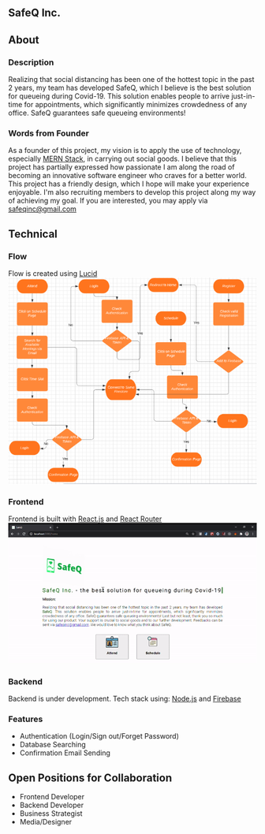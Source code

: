## SafeQ Inc.
## About
### Description
Realizing that social distancing has been one of the hottest topic in the past 2 years, my team has developed SafeQ, which I believe is the best solution for queueing during Covid-19. This solution enables people to arrive just-in-time for appointments, which significantly minimizes crowdedness of any office. SafeQ guarantees safe queueing environments!
### Words from Founder
As a founder of this project, my vision is to apply the use of technology, especially [MERN Stack](https://www.educative.io/edpresso/what-is-mern-stack), in carrying out social goods. I believe that this project has partially expressed how passionate I am along the road of becoming an innovative software engineer who craves for a better world. This project has a friendly design, which I hope will make your experience enjoyable. I'm also recruiting members to develop this project along my way of achieving my goal. If you are interested, you may apply via [safeqinc@gmail.com](mailto:safeqinc@gmail.com)

## Technical
### Flow
Flow is created using [Lucid](https://lucid.app/)
![Flow image](/public/lucidflow.PNG)
### Frontend
Frontend is built with [React.js](https://reactjs.org/) and [React Router](https://reactrouter.com/)
![Frontend](/public/safeq.gif)
### Backend
Backend is under development. Tech stack using: [Node.js](https://nodejs.org/en/) and [Firebase](https://firebase.google.com/)
### Features
- Authentication (Login/Sign out/Forget Password)
- Database Searching
- Confirmation Email Sending

## Open Positions for Collaboration
- Frontend Developer
- Backend Developer
- Business Strategist
- Media/Designer

